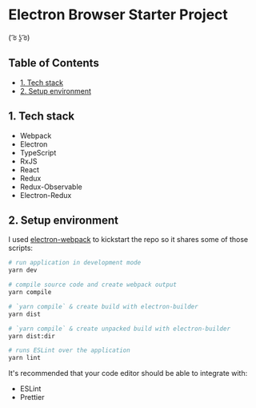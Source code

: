 # Electron Browser Starter Project

( ͡ಠ ʖ̯ ͡ಠ)

## Table of Contents

- [1. Tech stack](#1-tech-stack)
- [2. Setup environment](#2-setup-environment)

## 1. Tech stack

- Webpack
- Electron
- TypeScript
- RxJS
- React
- Redux
- Redux-Observable
- Electron-Redux

## 2. Setup environment

I used [electron-webpack](https://github.com/electron-userland/electron-webpack) to kickstart the repo so it shares some of those scripts:

```bash
# run application in development mode
yarn dev

# compile source code and create webpack output
yarn compile

# `yarn compile` & create build with electron-builder
yarn dist

# `yarn compile` & create unpacked build with electron-builder
yarn dist:dir

# runs ESLint over the application
yarn lint
```

It's recommended that your code editor should be able to integrate with:

- ESLint
- Prettier
